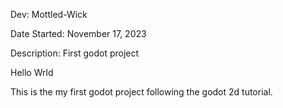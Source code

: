 Dev: Mottled-Wick

Date Started: November 17, 2023

Description: First godot project

Hello Wrld 

This is the my first godot project following the godot 2d tutorial. 
